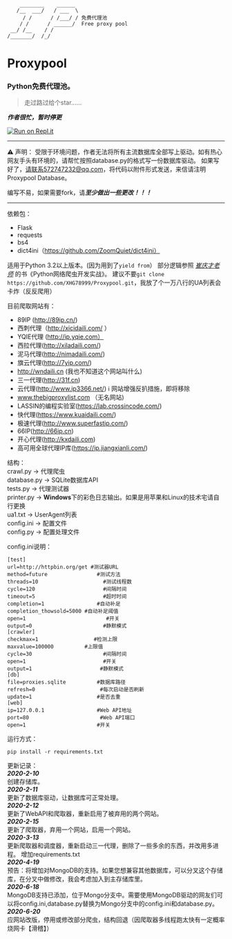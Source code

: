 ```
    ________    ______
   /__  ___/   / ___  \     
     / /      / /___/ / 免费代理池
    / /      / ______/  Free proxy pool
 __/ /__    / /
/_______/  /_/    
```
# Proxypool
### Python免费代理池。
> 走过路过给个star......

***作者很忙，暂时停更***

[![Run on Repl.it](https://repl.it/badge/github/XHG78999/Proxypool)](https://repl.it/github/XHG78999/Proxypool)

***
⚠    声明：
受限于环境问题，作者无法将所有主流数据库全部写上驱动。如有热心网友手头有环境的，请帮忙按照database.py的格式写一份数据库驱动。
如果写好了，请联系572747232@qq.com，将代码以附件形式发送，来信请注明Proxypool Database。

编写不易，如果需要fork，请***至少做出一些更改！！！***
***

依赖包：
* Flask
* requests
* bs4
* dict4ini（https://github.com/ZoomQuiet/dict4ini）

适用于Python 3.2以上版本。(因为用到了`yield from`）
部分逻辑参照 [*崔庆才老师*](http://cuiqingcai.com/) 的书《Python网络爬虫开发实战》。
建议不要`git clone https://github.com/XHG78999/Proxypool.git`，我放了个一万八行的UA列表会卡炸（反反爬用）

目前爬取网站有：
* 89IP (http://89ip.cn/)
* 西刺代理（http://xicidaili.com/ ）
* YQIE代理 (http://ip.yqie.com） 
* 西拉代理(http://xiladaili.com/)
* 泥马代理(http://nimadaili.com/)
* 旗云代理(http://7yip.com/)
* http://wndaili.cn (我也不知道这个网站叫什么)
* 三一代理(http://31f.cn)
* 云代理(http://www.ip3366.net/) ℹ  网站增强反扒措施，即将移除
* www.thebigproxylist.com （无名网站)
* LASSIN的编程实验室(https://lab.crossincode.com/)
* 快代理(https://www.kuaidaili.com/)
* 极速代理(http://www.superfastip.com/)
* 66IP(http://66ip.cn)
* 开心代理(http://kxdaili.com)
* 高可用全球代理IP库(https://ip.jiangxianli.com/)

结构：<br />
crawl.py -> 代理爬虫<br />
database.py -> SQLite数据库API<br />
tests.py -> 代理测试器<br />
printer.py -> **Windows**下的彩色日志输出。如果是用苹果和Linux的技术宅请自行更换<br />
ua1.txt -> UserAgent列表<br />
config.ini -> 配置文件<br />
config.py -> 配置处理文件<br />

config.ini说明：
```
[test]
url=http://httpbin.org/get #测试器URL
method=future                #测试方法
threads=10                     #测试线程数
cycle=120                      #间隔时间
timeout=5                      #超时时间
completion=1                 #自动补足
completion_thowsold=5000 #自动补足阈值
open=1                          #开关
output=0                       #静默模式
[crawler]
checkmax=1                  #检测上限 
maxvalue=100000          #上限值
cycle=30                       #间隔时间
open=1                         #开关
output=1                      #静默模式
[db]
file=proxies.sqlite          #数据库路径
refresh=0                     #每次启动是否刷新
update=1                     #是否去重
[web]
ip=127.0.0.1                 #Web API地址
port=80                       #Web API端口
open=1                       #开关
```

运行方式：
```
pip install -r requirements.txt
```

更新记录：<br />
***2020-2-10***<br />
    创建存储库。<br />
***2020-2-11***<br />
    更新了数据库驱动，让数据库可正常处理。<br />
***2020-2-12***<br />
    更新了WebAPI和爬取器，重新启用了被弃用的两个网站。<br />
***2020-2-15***<br />
    更新了爬取器，弃用一个网站，启用一个网站。<br />
***2020-3-13***<br />
    更新爬取器和调度器，重新启动三一代理，删除了一些多余的东西，并改用多进程。
    增加requirements.txt<br />
***2020-4-19***<br />
    预告：将增加对MongoDB的支持。如果您想兼容其他数据库，可以分叉这个存储库，在分叉中做修改，我会考虑加入到主存储库里。<br />
***2020-6-18***<br />
    MongoDB支持已添加，位于Mongo分支中。需要使用MongoDB驱动的网友们可以将config.ini,database.py替换为Mongo分支中的config.ini和database.py。<br />
***2020-6-20***<br />
    应网站改版，停用或修改部分爬虫，结构回退（因爬取器多线程跑太快有一定概率烧网卡【滑稽】）<br />
